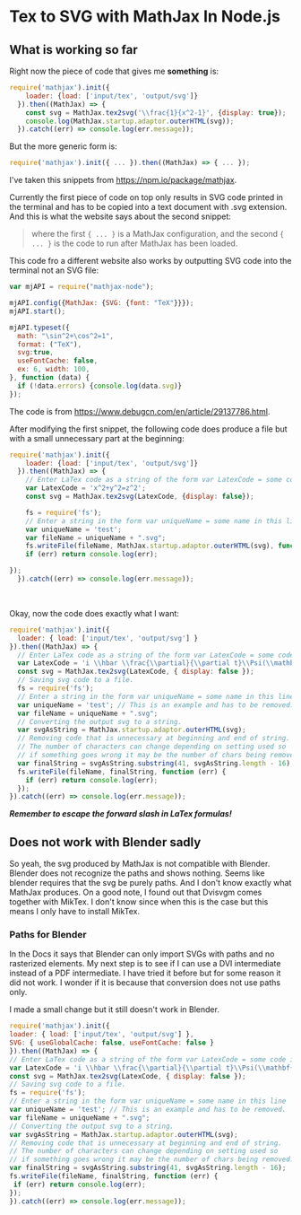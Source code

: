 # Tex to SVG with MathJax In Node.js

## What is working so far
Right now the piece of code that gives me **something** is:
```JavaScript
require('mathjax').init({
    loader: {load: ['input/tex', 'output/svg']}
  }).then((MathJax) => {
    const svg = MathJax.tex2svg('\\frac{1}{x^2-1}', {display: true});
    console.log(MathJax.startup.adaptor.outerHTML(svg));
  }).catch((err) => console.log(err.message));
```

But the more generic form is:
```JavaScript
require('mathjax').init({ ... }).then((MathJax) => { ... });
```
 I've taken this snippets from https://npm.io/package/mathjax.
 
 Currently the first piece of code on top only results in SVG code printed in the terminal and has to be copied into a text document with .svg extension.
 And this is what the website says about the second snippet:
 > where the first `{ ... }` is a MathJax configuration, and the second `{ ... }` is the code to run after MathJax has been loaded.



This code fro a different website also works by outputting SVG code into the terminal not an SVG file:
```JavaScript
var mjAPI = require("mathjax-node");

mjAPI.config({MathJax: {SVG: {font: "TeX"}}});
mjAPI.start();

mjAPI.typeset({
  math: "\sin^2+\cos^2=1",
  format: ("TeX"),
  svg:true,
  useFontCache: false,
  ex: 6, width: 100,
}, function (data) {
  if (!data.errors) {console.log(data.svg)}
});
```

The code is from https://www.debugcn.com/en/article/29137786.html.



After modifying the first snippet, the following code does produce a file but with a small unnecessary part at the beginning:

```JavaScript
require('mathjax').init({
    loader: {load: ['input/tex', 'output/svg']}
  }).then((MathJax) => {
    // Enter LaTex code as a string of the form var LatexCode = some code in this line
    var LatexCode = 'x^2+y^2=z^2';
    const svg = MathJax.tex2svg(LatexCode, {display: false});

    fs = require('fs');
    // Enter a string in the form var uniqueName = some name in this line
    var uniqueName = 'test';
    var fileName = uniqueName + ".svg";
    fs.writeFile(fileName, MathJax.startup.adaptor.outerHTML(svg), function (err) {
    if (err) return console.log(err);

});
  }).catch((err) => console.log(err.message));
```

<div style="page-break-after: always; visibility: hidden">
\pagebreak
</div>

Okay, now the code does exactly what I want:
```JavaScript
require('mathjax').init({
  loader: { load: ['input/tex', 'output/svg'] }
}).then((MathJax) => {
  // Enter LaTex code as a string of the form var LatexCode = some code in this line
  var LatexCode = 'i \\hbar \\frac{\\partial}{\\partial t}\\Psi(\\mathbf{r},t) = \\hat H \\Psi(\\mathbf{r},t)'; // This is an example and has to be removed.
  const svg = MathJax.tex2svg(LatexCode, { display: false });
  // Saving svg code to a file.
  fs = require('fs');
  // Enter a string in the form var uniqueName = some name in this line
  var uniqueName = 'test'; // This is an example and has to be removed.
  var fileName = uniqueName + ".svg";
  // Converting the output svg to a string.
  var svgAsString = MathJax.startup.adaptor.outerHTML(svg);
  // Removing code that is unnecessary at beginning and end of string.
  // The number of characters can change depending on setting used so 
  // if something goes wrong it may be the number of chars being removed.
  var finalString = svgAsString.substring(41, svgAsString.length - 16);
  fs.writeFile(fileName, finalString, function (err) {
    if (err) return console.log(err);
  });
}).catch((err) => console.log(err.message));
```
***Remember to  escape the forward slash in LaTex formulas!***

## Does not work with Blender sadly
So yeah, the svg produced by MathJax is not compatible with Blender. Blender
does not recognize the paths and shows nothing. Seems like blender requires that the svg be purely paths. And I don't know exactly what MathJax produces.
On a good note, I found out that Dvisvgm comes together with MikTex. I don't know since when this is the case but this means I only have to install MikTex.
 
 ### Paths for Blender
 In the Docs it says that Blender can only import SVGs with paths and no rasterized elements. My next step is to see if I can use a DVI intermediate instead of a PDF intermediate. I have tried it before but for some reason it did not work. I wonder if it is because that conversion does not use paths only.
 
 
I made a small change but it still doesn't work in Blender.

   ```JavaScript
require('mathjax').init({
  loader: { load: ['input/tex', 'output/svg'] },
  SVG: { useGlobalCache: false, useFontCache: false }
}).then((MathJax) => {
  // Enter LaTex code as a string of the form var LatexCode = some code in this line
  var LatexCode = 'i \\hbar \\frac{\\partial}{\\partial t}\\Psi(\\mathbf{r},t) = \\hat H \\Psi(\\mathbf{r},t)'; // This is an example and has to be removed.
  const svg = MathJax.tex2svg(LatexCode, { display: false });
  // Saving svg code to a file.
  fs = require('fs');
  // Enter a string in the form var uniqueName = some name in this line
  var uniqueName = 'test'; // This is an example and has to be removed.
  var fileName = uniqueName + ".svg";
  // Converting the output svg to a string.
  var svgAsString = MathJax.startup.adaptor.outerHTML(svg);
  // Removing code that is unnecessary at beginning and end of string.
  // The number of characters can change depending on setting used so 
  // if something goes wrong it may be the number of chars being removed.
  var finalString = svgAsString.substring(41, svgAsString.length - 16);
  fs.writeFile(fileName, finalString, function (err) {
    if (err) return console.log(err);
  });
}).catch((err) => console.log(err.message));
   ```
   